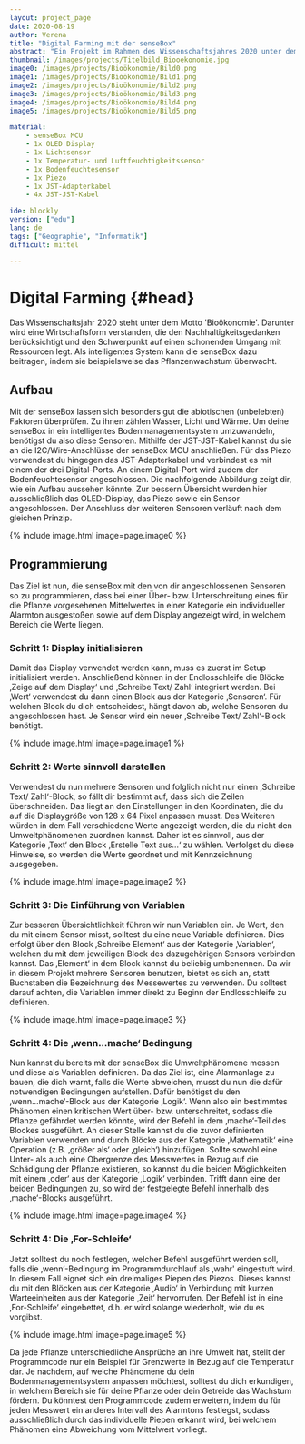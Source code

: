 ```yaml
---
layout: project_page  
date: 2020-08-19  
author: Verena
title: "Digital Farming mit der senseBox"
abstract: "Ein Projekt im Rahmen des Wissenschaftsjahres 2020 unter dem Motto 'Bioökonomie'."
thumbnail: /images/projects/Titelbild_Biooekonomie.jpg
image0: /images/projects/Bioökonomie/Bild0.png
image1: /images/projects/Bioökonomie/Bild1.png
image2: /images/projects/Bioökonomie/Bild2.png
image3: /images/projects/Bioökonomie/Bild3.png
image4: /images/projects/Bioökonomie/Bild4.png
image5: /images/projects/Bioökonomie/Bild5.png

material: 
    - senseBox MCU 
    - 1x OLED Display
    - 1x Lichtsensor
    - 1x Temperatur- und Luftfeuchtigkeitssensor
    - 1x Bodenfeuchtesensor
    - 1x Piezo
    - 1x JST-Adapterkabel  
    - 4x JST-JST-Kabel

ide: blockly
version: ["edu"]    
lang: de 
tags: ["Geographie", "Informatik"] 
difficult: mittel

---
```

# Digital Farming {#head}
Das Wissenschaftsjahr 2020 steht unter dem Motto 'Bioökonomie'. Darunter wird eine Wirtschaftsform verstanden, die den Nachhaltigkeitsgedanken berücksichtigt und den Schwerpunkt auf einen schonenden Umgang mit Ressourcen legt. Als intelligentes System kann die senseBox dazu beitragen, indem sie beispielsweise das Pflanzenwachstum überwacht. 

## Aufbau
Mit der senseBox lassen sich besonders gut die abiotischen (unbelebten) Faktoren überprüfen. Zu ihnen zählen Wasser, Licht und Wärme. Um deine senseBox in ein intelligentes Bodenmanagementsystem umzuwandeln, benötigst du also diese Sensoren. Mithilfe der JST-JST-Kabel kannst du sie an die I2C/Wire-Anschlüsse der senseBox MCU anschließen. Für das Piezo verwendest du hingegen das JST-Adapterkabel und verbindest es mit einem der drei Digital-Ports. An einem Digital-Port wird zudem der Bodenfeuchtesensor angeschlossen. Die nachfolgende Abbildung zeigt dir, wie ein Aufbau aussehen könnte. Zur bessern Übersicht wurden hier ausschließlich das OLED-Display, das Piezo sowie ein Sensor angeschlossen. Der Anschluss der weiteren Sensoren verläuft nach dem gleichen Prinzip. 

{% include image.html image=page.image0 %}

## Programmierung

Das Ziel ist nun, die senseBox mit den von dir angeschlossenen Sensoren so zu programmieren, dass bei einer Über- bzw. Unterschreitung eines für die Pflanze vorgesehenen Mittelwertes in einer Kategorie ein individueller Alarmton ausgestoßen sowie auf dem Display angezeigt wird, in welchem Bereich die Werte liegen. 

### Schritt 1: Display initialisieren
Damit das Display verwendet werden kann, muss es zuerst im Setup initialisiert werden. Anschließend können in der Endlosschleife die Blöcke ‚Zeige auf dem Display‘ und ‚Schreibe Text/ Zahl‘ integriert werden. Bei ‚Wert‘ verwendest du dann einen Block aus der Kategorie ‚Sensoren‘. Für welchen Block du dich entscheidest, hängt davon ab, welche Sensoren du angeschlossen hast. Je Sensor wird ein neuer ‚Schreibe Text/ Zahl‘-Block benötigt. 

{% include image.html image=page.image1 %}

### Schritt 2: Werte sinnvoll darstellen
Verwendest du nun mehrere Sensoren und folglich nicht nur einen ‚Schreibe Text/ Zahl‘-Block, so fällt dir bestimmt auf, dass sich die Zeilen überschneiden. Das liegt an den Einstellungen in den Koordinaten, die du auf die Displaygröße von 128 x 64 Pixel anpassen musst. Des Weiteren würden in dem Fall verschiedene Werte angezeigt werden, die du nicht den Umweltphänomenen zuordnen kannst. Daher ist es sinnvoll, aus der Kategorie ‚Text‘ den Block ‚Erstelle Text aus…‘ zu wählen. Verfolgst du diese Hinweise, so werden die Werte geordnet und mit Kennzeichnung ausgegeben.

{% include image.html image=page.image2 %}

### Schritt 3: Die Einführung von Variablen
Zur besseren Übersichtlichkeit führen wir nun Variablen ein. Je Wert, den du mit einem Sensor misst, solltest du eine neue Variable definieren. Dies erfolgt über den Block ‚Schreibe Element‘ aus der Kategorie ‚Variablen‘, welchen du mit dem jeweiligen Block des dazugehörigen Sensors verbinden kannst. Das ‚Element‘ in dem Block kannst du beliebig umbenennen. Da wir in diesem Projekt mehrere Sensoren benutzen, bietet es sich an, statt Buchstaben die Bezeichnung des Messewertes zu verwenden. Du solltest darauf achten, die Variablen immer direkt zu Beginn der Endlosschleife zu definieren. 

{% include image.html image=page.image3 %}

### Schritt 4: Die ‚wenn...mache‘ Bedingung 
Nun kannst du bereits mit der senseBox die Umweltphänomene messen und diese als Variablen definieren. Da das Ziel ist, eine Alarmanlage zu bauen, die dich warnt, falls die Werte abweichen, musst du nun die dafür notwendigen Bedingungen aufstellen. Dafür benötigst du den ‚wenn...mache‘-Block aus der Kategorie ‚Logik‘. Wenn also ein bestimmtes Phänomen einen kritischen Wert über- bzw. unterschreitet, sodass die Pflanze gefährdet werden könnte, wird der Befehl in dem ‚mache‘-Teil des Blockes ausgeführt. An dieser Stelle kannst du die zuvor definierten Variablen verwenden und durch Blöcke aus der Kategorie ‚Mathematik‘ eine Operation (z.B. ‚größer als‘ oder ‚gleich‘) hinzufügen. Sollte sowohl eine Unter- als auch eine Obergrenze des Messwertes in Bezug auf die Schädigung der Pflanze existieren, so kannst du die beiden Möglichkeiten mit einem ‚oder‘ aus der Kategorie ‚Logik‘ verbinden. Trifft dann eine der beiden Bedingungen zu, so wird der festgelegte Befehl innerhalb des ‚mache‘-Blocks ausgeführt. 

{% include image.html image=page.image4 %}

### Schritt 4: Die ‚For-Schleife‘
Jetzt solltest du noch festlegen, welcher Befehl ausgeführt werden soll, falls die ‚wenn‘-Bedingung im Programmdurchlauf als ‚wahr' eingestuft wird. In diesem Fall eignet sich ein dreimaliges Piepen des Piezos. Dieses kannst du mit den Blöcken aus der Kategorie ‚Audio‘ in Verbindung mit kurzen Warteeinheiten aus der Kategorie ‚Zeit‘ hervorrufen. Der Befehl ist in eine ‚For-Schleife‘ eingebettet, d.h. er wird solange wiederholt, wie du es vorgibst.

{% include image.html image=page.image5 %}

Da jede Pflanze unterschiedliche Ansprüche an ihre Umwelt hat, stellt der Programmcode nur ein Beispiel für Grenzwerte in Bezug auf die Temperatur dar. Je nachdem, auf welche Phänomene du dein Bodenmanagementsystem anpassen möchtest, solltest du dich erkundigen, in welchem Bereich sie für deine Pflanze oder dein Getreide das Wachstum fördern. Du könntest den Programmcode zudem erweitern, indem du für jeden Messwert ein anderes Intervall des Alarmtons festlegst, sodass ausschließlich durch das individuelle Piepen erkannt wird, bei welchem Phänomen eine Abweichung vom Mittelwert vorliegt.  


